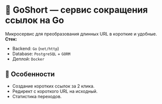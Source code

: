 # 🔗 GoShort — сервис сокращения ссылок на Go

Микросервис для преобразования длинных URL в короткие и удобные.  
**Стек:**
- Backend: `Go` (`net/http`)
- Database: `PostgreSQL` + `GORM` 
- Деплой: `Docker`

## 🌟 Особенности
- Создание коротких ссылок за 2 клика.
- Редирект с короткого URL на исходный.
- Статистика переходов.
